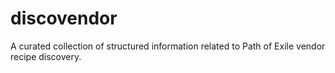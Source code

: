 # discovendor
A curated collection of structured information related to Path of Exile vendor recipe discovery.

